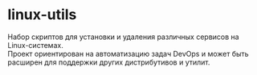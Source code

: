 # linux-utils

Набор скриптов для установки и удаления различных сервисов на Linux-системах.  
Проект ориентирован на автоматизацию задач DevOps и может быть расширен для 
поддержки других дистрибутивов и утилит.